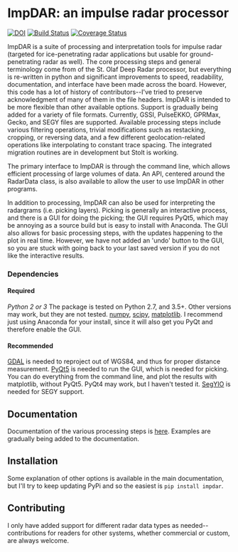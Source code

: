 # ImpDAR: an impulse radar processor

[![DOI](https://zenodo.org/badge/134008583.svg)](https://zenodo.org/badge/latestdoi/134008583) [![Build Status](https://travis-ci.org/dlilien/ImpDAR.svg?branch=master)](https://travis-ci.org/dlilien/ImpDAR) [![Coverage Status](https://coveralls.io/repos/github/dlilien/ImpDAR/badge.svg?branch=master)](https://coveralls.io/github/dlilien/ImpDAR?branch=master)

ImpDAR is a suite of processing and interpretation tools for impulse radar (targeted for ice-penetrating radar applications but usable for ground-penetrating radar as well). The core processing steps and general terminology come from of the St. Olaf Deep Radar processor, but everything is re-written in python and significant improvements to speed, readability, documentation, and interface have been made across the board. However, this code has a lot of history of contributors--I've tried to preserve acknowledgment of many of them in the file headers. ImpDAR is intended to be more flexible than other available options. Support is gradually being added for a variety of file formats. Currently, GSSI, PulseEKKO, GPRMax, Gecko, and SEGY files are supported. Available processing steps include various filtering operations, trivial modifications such as restacking, cropping, or reversing data, and a few different geolocation-related operations like interpolating to constant trace spacing. The integrated migration routines are in development but Stolt is working.

The primary interface to ImpDAR is through the command line, which allows efficient processing of large volumes of data. An API, centered around the RadarData class, is also available to allow the user to use ImpDAR in other programs.

In addition to processing, ImpDAR can also be used for interpreting the radargrams (i.e. picking layers). Picking is generally an interactive process, and there is a GUI for doing the picking; the GUI requires PyQt5, which may be annoying as a source build but is easy to install with Anaconda. The GUI also allows for basic processing steps, with the updates happening to the plot in real time. However, we have not added an 'undo' button to the GUI, so you are stuck with going back to your last saved version if you do not like the interactive results.

### Dependencies

#### Required
*Python 2 or 3* The package is tested on Python 2.7, and 3.5+. Other versions may work, but they are not tested. [numpy](http://www.scipy.org), [scipy](http://numpy.org), [matplotlib](http://matplotlib.org). I recommend just using Anaconda for your install, since it will also get you PyQt and therefore enable the GUI.

#### Recommended
[GDAL](http://gdal.org) is needed to reproject out of WGS84, and thus for proper distance measurement. [PyQt5](https://pypi.org/project/PyQt5/) is needed to run the GUI, which is needed for picking. You can do everything from the command line, and plot the results with matplotlib, without PyQt5. PyQt4 may work, but I haven't tested it. [SegYIO](https://github.com/equinor/segyio/) is needed for SEGY support.

## Documentation

Documentation of the various processing steps is [here](http://dlilien.github.io/ImpDAR). Examples are gradually being added to the documentation.

## Installation

Some explanation of other options is available in the main documentation, but I'll try to keep updating PyPi and so the easiest is `pip install impdar`.

## Contributing

I only have added support for different radar data types as needed--contributions for readers for other systems, whether commercial or custom, are always welcome.
